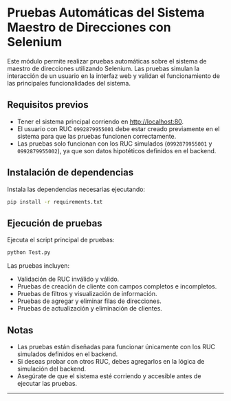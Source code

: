 # Pruebas Automáticas del Sistema Maestro de Direcciones con Selenium

Este módulo permite realizar pruebas automáticas sobre el sistema de maestro de direcciones utilizando Selenium. Las pruebas simulan la interacción de un usuario en la interfaz web y validan el funcionamiento de las principales funcionalidades del sistema.

## Requisitos previos

- Tener el sistema principal corriendo en [http://localhost:80](http://localhost:80).
- El usuario con RUC `0992879955001` debe estar creado previamente en el sistema para que las pruebas funcionen correctamente.
- Las pruebas solo funcionan con los RUC simulados (`0992879955001` y `0992879955002`), ya que son datos hipotéticos definidos en el backend.

## Instalación de dependencias

Instala las dependencias necesarias ejecutando:

```sh
pip install -r requirements.txt
```

## Ejecución de pruebas

Ejecuta el script principal de pruebas:

```sh
python Test.py
```

Las pruebas incluyen:

- Validación de RUC inválido y válido.
- Pruebas de creación de cliente con campos completos e incompletos.
- Pruebas de filtros y visualización de información.
- Pruebas de agregar y eliminar filas de direcciones.
- Pruebas de actualización y eliminación de clientes.

## Notas

- Las pruebas están diseñadas para funcionar únicamente con los RUC simulados definidos en el backend.
- Si deseas probar con otros RUC, debes agregarlos en la lógica de simulación del backend.
- Asegúrate de que el sistema esté corriendo y accesible antes de ejecutar las pruebas.

---